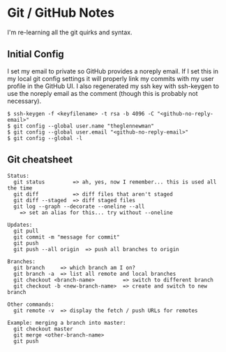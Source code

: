 # Git / GitHub Notes
I'm re-learning all the git quirks and syntax.

## Initial Config
I set my email to private so GitHub provides a noreply email. If I set this in my local git config settings it will properly link my commits with my user profile in the GitHub UI. I also regenerated my ssh key with ssh-keygen to use the noreply email as the comment (though this is probably not necessary).
```
$ ssh-keygen -f <keyfilename> -t rsa -b 4096 -C "<github-no-reply-email>"
$ git config --global user.name "theglennewman"
$ git config --global user.email "<github-no-reply-email>"
$ git config --global -l
```

## Git cheatsheet
```
Status:
  git status         => ah, yes, now I remember... this is used all the time
  git diff           => diff files that aren't staged
  git diff --staged  => diff staged files
  git log --graph --decorate --oneline --all
    => set an alias for this... try without --oneline

Updates:
  git pull
  git commit -m "message for commit"
  git push
  git push --all origin  => push all branches to origin

Branches:
  git branch     => which branch am I on?
  git branch -a  => list all remote and local branches
  git checkout <branch-name>         => switch to different branch
  git checkout -b <new-branch-name>  => create and switch to new branch

Other commands:
  git remote -v  => display the fetch / push URLs for remotes

Example: merging a branch into master:
  git checkout master
  git merge <other-branch-name>
  git push
```
